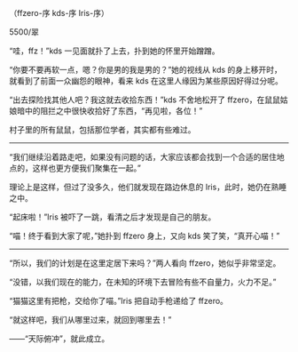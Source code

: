 （ffzero-序 kds-序 Iris-序）

5500/翠

“哇，ffz！”kds 一见面就扑了上去，扑到她的怀里开始蹭蹭。

“你要不要再软一点，嗯？你是男的我是男的？”她的视线从 kds 的身上移开时，就看到了前面一众幽怨的眼神，看来 kds 在这里人缘因为某些原因好得过分呢。

“出去探险找其他人吧？我这就去收拾东西！”kds 不舍地松开了 ffzero，在鼠鼠姑娘暗中的阻拦之中很快收拾好了东西，“再见啦，各位！”

村子里的所有鼠鼠，包括那位学者，其实都有些难过。

---

“我们继续沿着路走吧，如果没有问题的话，大家应该都会找到一个合适的居住地点的，这样也更方便我们聚集在一起。”

理论上是这样，但过了没多久，他们就发现在路边休息的 Iris，此时，她仍在熟睡之中。

“起床啦！”Iris 被吓了一跳，看清之后才发现是自己的朋友。

“喵！终于看到大家了呢，”她扑到 ffzero 身上，又向 kds 笑了笑，“真开心喵！”

---

“所以，我们的计划是在这里定居下来吗？”两人看向 ffzero，她似乎非常坚定。

“没错，以我们现在的能力，在未知的环境下去冒险有些不自量力，火力不足。”

“猫猫这里有把枪，交给你了喵。”Iris 把自动手枪递给了 ffzero。

“就这样吧，我们从哪里过来，就回到哪里去！”

——“天际俯冲”，就此成立。